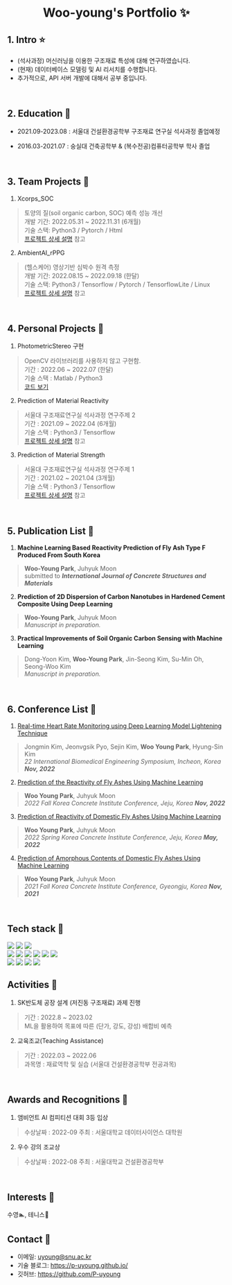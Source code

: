 <p align="center">
  <h1 align="center">Woo-young's Portfolio ✨</h1>

</p>

## 1. Intro ⭐️

- (석사과정) 머신러닝을 이용한 구조재료 특성에 대해 연구하였습니다. 
- (현재) 데이터베이스 모델링 및 AI 리서치를 수행합니다. 
- 추가적으로, API 서버 개발에 대해서 공부 중입니다.
<br/>

## 2. Education 🍪

- 2021.09-2023.08 : 서울대 건설환경공학부 구조재료 연구실 석사과정 졸업예정  

- 2016.03-2021.07 : 숭실대 건축공학부 & (복수전공)컴퓨터공학부 학사 졸업
<br/>

## 3. Team Projects 🌳
1. Xcorps_SOC
>토양의 질(soil organic carbon, SOC) 예측 성능 개선  
>개발 기간: 2022.05.31 ~ 2022.11.31 (6개월)     
>기술 스택: Python3 / Pytorch / Html   
>[프로젝트 상세 설명](https://github.com/P-uyoung/X-Corps_Soil-detection) 참고

2. AmbientAI_rPPG
>(헬스케어) 영상기반 심박수 원격 측정  
>개발 기간: 2022.08.15 ~ 2022.09.18 (한달)  
>기술 스택: Python3 / Tensorflow / Pytorch / TensorflowLite / Linux   
>[프로젝트 상세 설명](https://github.com/P-uyoung/Ambient_RPPG) 참고
<br/>

## 4. Personal Projects 🌵
<!-- 4. Estimation of CNT -->
<!-- 5. (토이플젝) DB 모델링 -->
1. PhotometricStereo 구현
> OpenCV 라이브러리를 사용하지 않고 구현함.   
> 기간 : 2022.06 ~ 2022.07 (한달)  
> 기술 스택 : Matlab / Python3  
> [코드 보기](https://github.com/P-uyoung/Computer-Vision/blob/main/photometricstereo.py)

2. Prediction of Material Reactivity
> 서울대 구조재료연구실 석사과정 연구주제 2   
> 기간 : 2021.09 ~ 2022.04 (6개월)  
> 기술 스택 : Python3 / Tensorflow  
> [프로젝트 상세 설명](https://github.com/P-uyoung/AI-research/tree/master/Flyash) 참고

3. Prediction of Material Strength
> 서울대 구조재료연구실 석사과정 연구주제 1    
> 기간 : 2021.02 ~ 2021.04 (3개월)   
> 기술 스택 : Python3 / Tensorflow  
> [프로젝트 상세 설명](https://github.com/P-uyoung/AI-research/tree/master/Concrete) 참고
<br/>

## 5. Publication List 📗 
1. **Machine Learning Based Reactivity Prediction of Fly Ash Type F Produced From South Korea**
> **Woo-Young Park**, Juhyuk Moon  
> submitted to ***International Journal of Concrete Structures and Materials***

2. **Prediction of 2D Dispersion of Carbon Nanotubes in Hardened Cement Composite Using Deep Learning**
> **Woo-Young Park**, Juhyuk Moon  
> *Manuscript in preparation.*

3. **Practical Improvements of Soil Organic Carbon Sensing with Machine Learning**
> Dong-Yoon Kim, **Woo-Young Park**, Jin-Seong Kim, Su-Min Oh, Seong-Woo Kim   
> *Manuscript in preparation.*
<br/>

## 6. Conference List 📘 
1. [Real-time Heart Rate Monitoring using Deep Learning Model Lightening Technique](https://github.com/P-uyoung/Portfolio/blob/main/conference_paper/rPPG.pdf)
> Jongmin Kim, Jeonvgsik Pyo, Sejin Kim, **Woo Young Park**, Hyung-Sin Kim  
> *22 International Biomedical Engineering Symposium, Incheon, Korea **Nov, 2022***

2. [Prediction of the Reactivity of Fly Ashes Using Machine Learning](https://github.com/P-uyoung/Portfolio/blob/main/conference_paper/2022_fall.pdf)
> **Woo Young Park**, Juhyuk Moon   
> *2022 Fall Korea Concrete Institute Conference, Jeju, Korea **Nov, 2022***

3. [Prediction of Reactivity of Domestic Fly Ashes Using Machine Learning](https://github.com/P-uyoung/Portfolio/blob/main/conference_paper/2022_spring.pdf)
> **Woo Young Park**, Juhyuk Moon   
> *2022 Spring Korea Concrete Institute Conference, Jeju, Korea **May, 2022***

4. [Prediction of Amorphous Contents of Domestic Fly Ashes Using Machine Learning](https://github.com/P-uyoung/Portfolio/blob/main/conference_paper/2021_fall.pdf)
> **Woo Young Park**, Juhyuk Moon   
> *2021 Fall Korea Concrete Institute Conference, Gyeongju, Korea **Nov, 2021***
<br/>

## Tech stack 🔧
  <span><img src="https://img.shields.io/badge/Python-05122A?style=flat-square&logo=python"/></span>
  <span><img src="https://img.shields.io/badge/Pytorch-EE4C2C?style=flat-square&logo=PyTorch&logoColor=white"></span>
  <span><img src="https://img.shields.io/badge/TensorFlow-FF6F00?style=flat-square&logo=TensorFlow&logoColor=white"></span>
  <br/>
  <span><img src="https://img.shields.io/badge/Java-ED8B00?style=flat-square&logo=Java"></span>
  <span><img src="https://img.shields.io/badge/Matlab-990000?style=flat-square&logo=matlab"></span>
  <span><img src="https://img.shields.io/badge/Linux-FCC624?style=flat-square&logo=Linux&logoColor=white"></span>
  <span><img src="https://img.shields.io/badge/C-A8B9CC?style=flat-square&logo=C&logoColor=white"/></span>
  <span><img src="https://img.shields.io/badge/C++-00599C?style=flat-square&logo=c%2B%2B"></span>
  <span><img src="https://img.shields.io/badge/mysql-4479A1?style=flat-square&logo=mysql&logoColor=white"></span>
  <br/>
  <span><img src="https://img.shields.io/badge/-Git-05122A?style=flat&logo=git"></span>
  <span><img src="https://img.shields.io/badge/-GitHub-05122A?style=flat&logo=github"></span>
  <span><img src="https://img.shields.io/badge/-Notion-000000?style=flat&logo=notion"></span> 
  <span><img src="https://img.shields.io/badge/-Latex-008080?style=flat&logo=LaTex"></span>
<br/>

## Activities 📠
1. SK반도체 공장 설계 (저진동 구조재료) 과제 진행   
> 기간 : 2022.8 ~ 2023.02  
> ML을 활용하여 목표에 따른 (단가, 강도, 강성) 배합비 예측   

2. 교육조교(Teaching Assistance)  
> 기간 : 2022.03 ~ 2022.06  
> 과목명 : 재료역학 및 실습 (서울대 건설환경공학부 전공과목)  
<br/>

## Awards and Recognitions 🎁
1. 앰비언트 AI 컴피티션 대회 3등 입상
> 수상날짜 : 2022-09
> 주최 : 서울대학교 데이터사이언스 대학원

2. 우수 강의 조교상
> 수상날짜 : 2022-08
> 주최 : 서울대학교 건설환경공학부
<br/>

## Interests 💪
수영🏊,  테니스🎾
<br/>

## Contact 🔗
- 이메일: uyoung@snu.ac.kr
- 기술 블로그: https://p-uyoung.github.io/
- 깃허브: https://github.com/P-uyoung

